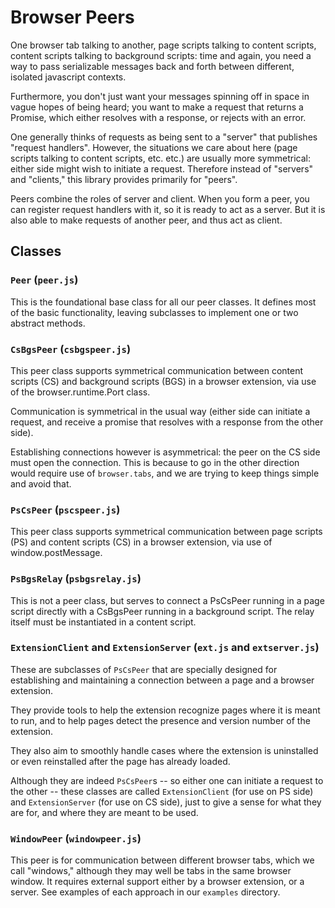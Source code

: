 # Browser Peers

One browser tab talking to another, page scripts talking to content scripts, content scripts talking to
background scripts: time and again, you need a way to pass serializable messages back and forth between
different, isolated javascript contexts.

Furthermore, you don't just want your messages spinning off in space in vague hopes of being heard; you
want to make a request that returns a Promise, which either resolves with a response, or rejects with an error.

One generally thinks of requests as being sent to a "server" that publishes "request handlers". However, the situations
we care about here (page scripts talking to content scripts, etc. etc.) are usually more symmetrical: either side might
wish to initiate a request. Therefore instead of "servers" and "clients," this library provides primarily for "peers".

Peers combine the roles of server and client. When you form a peer, you can register request handlers with it,
so it is ready to act as a server. But it is also able to make requests of another peer, and thus act as client.

## Classes

### `Peer` (`peer.js`)

This is the foundational base class for all our peer classes. It defines most of the basic
functionality, leaving subclasses to implement one or two abstract methods.

### `CsBgsPeer` (`csbgspeer.js`)

This peer class supports symmetrical communication between content
scripts (CS) and background scripts (BGS) in a browser extension, via use
of the browser.runtime.Port class.

Communication is symmetrical in the usual way (either side can initiate a
request, and receive a promise that resolves with a response from the other side).

Establishing connections however is asymmetrical: the peer on the CS side must
open the connection. This is because to go in the other direction would require
use of `browser.tabs`, and we are trying to keep things simple and avoid that.

### `PsCsPeer` (`pscspeer.js`)

This peer class supports symmetrical communication between page
scripts (PS) and content scripts (CS) in a browser extension, via use
of window.postMessage.

### `PsBgsRelay` (`psbgsrelay.js`)

This is not a peer class, but serves to connect a PsCsPeer running in a
page script directly with a CsBgsPeer running in a background script. The
relay itself must be instantiated in a content script.

### `ExtensionClient` and `ExtensionServer` (`ext.js` and `extserver.js`)

These are subclasses of `PsCsPeer` that are specially designed for establishing
and maintaining a connection between a page and a browser extension.

They provide tools to help the extension recognize pages where it is meant to run,
and to help pages detect the presence and version number of the extension.

They also aim to smoothly handle cases where the extension is uninstalled or even
reinstalled after the page has already loaded.

Although they are indeed `PsCsPeer`s -- so either one can initiate a request to the
other -- these classes are called `ExtensionClient` (for use on PS side) and
`ExtensionServer` (for use on CS side), just to give a sense for what they are for,
and where they are meant to be used.

### `WindowPeer` (`windowpeer.js`)

This peer is for communication between different browser tabs, which we call "windows,"
although they may well be tabs in the same browser window. It requires external support
either by a browser extension, or a server. See examples of each approach in our
`examples` directory.

